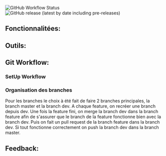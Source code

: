 ![GitHub Workflow Status](https://img.shields.io/github/workflow/status/ennes/lib-analyse-devops/CI) ![GitHub release (latest by date including pre-releases)](https://img.shields.io/github/v/release/ennes/lib-analyse-devops?include_prereleases)

<h2>Fonctionnalitées:</h2>

<h2>Outils:</h2>

<h2>Git Workflow:</h2>
<h3>SetUp Workflow</h3>
<h3>Organisation des branches</h3>
<p>
Pour les branches le choix à été fait de faire 2 branches principales, la branch master et la branch dev. 
A chaque feature, on recréer une branch depuis dev. Une fois la feature fini, on merge la branch dev dans la branch feature afin de s'assurer que le branch de la feature fonctionne bien avec la branch dev. 
Puis on fait un pull request de la branch feature dans la branch dev. Si tout fonctionne correctement on push la branch dev dans la branch master.
</p>
<h2>Feedback:</h2>
